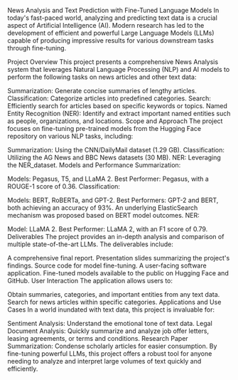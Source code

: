 News Analysis and Text Prediction with Fine-Tuned Language Models
In today's fast-paced world, analyzing and predicting text data is a crucial aspect of Artificial Intelligence (AI). Modern research has led to the development of efficient and powerful Large Language Models (LLMs) capable of producing impressive results for various downstream tasks through fine-tuning.

Project Overview
This project presents a comprehensive News Analysis system that leverages Natural Language Processing (NLP) and AI models to perform the following tasks on news articles and other text data:

Summarization: Generate concise summaries of lengthy articles.
Classification: Categorize articles into predefined categories.
Search: Efficiently search for articles based on specific keywords or topics.
Named Entity Recognition (NER): Identify and extract important named entities such as people, organizations, and locations.
Scope and Approach
The project focuses on fine-tuning pre-trained models from the Hugging Face repository on various NLP tasks, including:

Summarization: Using the CNN/DailyMail dataset (1.29 GB).
Classification: Utilizing the AG News and BBC News datasets (30 MB).
NER: Leveraging the NER_dataset.
Models and Performance
Summarization:

Models: Pegasus, T5, and LLaMA 2.
Best Performer: Pegasus, with a ROUGE-1 score of 0.36.
Classification:

Models: BERT, RoBERTa, and GPT-2.
Best Performers: GPT-2 and BERT, both achieving an accuracy of 93%.
An underlying ElasticSearch mechanism was proposed based on BERT model outcomes.
NER:

Model: LLaMA 2.
Best Performer: LLaMA 2, with an F1 score of 0.79.
Deliverables
The project provides an in-depth analysis and comparison of multiple state-of-the-art LLMs. The deliverables include:

A comprehensive final report.
Presentation slides summarizing the project's findings.
Source code for model fine-tuning.
A user-facing software application.
Fine-tuned models available to the public on Hugging Face and GitHub.
User Interaction
The application allows users to:

Obtain summaries, categories, and important entities from any text data.
Search for news articles within specific categories.
Applications and Use Cases
In a world inundated with text data, this project is invaluable for:

Sentiment Analysis: Understand the emotional tone of text data.
Legal Document Analysis: Quickly summarize and analyze job offer letters, leasing agreements, or terms and conditions.
Research Paper Summarization: Condense scholarly articles for easier consumption.
By fine-tuning powerful LLMs, this project offers a robust tool for anyone needing to analyze and interpret large volumes of text quickly and efficiently.
